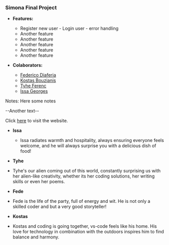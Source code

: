 ### **Simona Final Project**

- **Features:**

  - Register new user - Login user - error handling
  - Another feature
  - Another feature
  - Another feature
  - Another feature
  - Another feature

- **Colaborators:**

  - [Federico Diaferia](https://github.com/ocirede)
  - [Kostas Bouzianis](https://github.com/KostasBzn)
  - [Tyhe Ferenc](https://github.com/MEINNASTIE)
  - [Issa Georges](https://github.com/issageorges)

Notes: Here some notes

--Another text--

Click [here](https://google.com/) to visit the website.


- **Issa**

  - Issa radiates warmth and hospitality, always ensuring everyone feels welcome, and he will always surprise you with a delicious dish of food!

- **Tyhe**

- Tyhe's our alien coming out of this world, constantly surprising us with her alien-like creativity, whether its her coding solutions, her writing skills or even her poems.

- **Fede**

- Fede is the life of the party, full of energy and wit. He is not only a skilled coder and but a very good storyteller!

- **Kostas**

- Kostas and coding is going together, vs-code feels like his home. His love for technology in combination with the outdoors inspires him to find balance and harmony.
